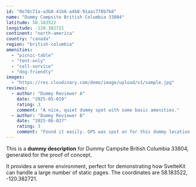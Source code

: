 ```yaml
---
id: "0e78c71a-a3b8-41b8-a4b8-91aac778b7b8"
name: "Dummy Campsite British Columbia 33804"
latitude: 58.183522
longitude: -120.382721
continent: "north-america"
country: "canada"
region: "british-columbia"
amenities:
  - "picnic-table"
  - "tent-only"
  - "cell-service"
  - "dog-friendly"
images:
  - "https://res.cloudinary.com/demo/image/upload/v1/sample.jpg"
reviews:
  - author: "Dummy Reviewer A"
    date: "2025-05-019"
    rating: 3
    comment: "A nice, quiet dummy spot with some basic amenities."
  - author: "Dummy Reviewer B"
    date: "2025-06-027"
    rating: 3
    comment: "Found it easily. GPS was spot on for this dummy location."
---
```


This is a **dummy description** for Dummy Campsite British Columbia 33804, generated for the proof of concept.

It provides a serene environment, perfect for demonstrating how SvelteKit can handle a large number of static pages. The coordinates are 58.183522, -120.382721.
